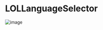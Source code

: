 ﻿# LOLLanguageSelector

![image](https://user-images.githubusercontent.com/44673950/70653387-6825e080-1c22-11ea-9ac1-124763d30060.png)
